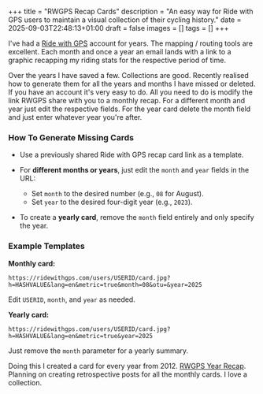 +++
title = "RWGPS Recap Cards"
description = "An easy way for Ride with GPS users to maintain a visual collection of their cycling history."
date = 2025-09-03T22:48:13+01:00
draft = false
images = []
tags = []
+++

I've had a [Ride with GPS](https://ridewithgps.com) account for years. The mapping / routing tools are excellent. Each month and once a year an email lands with a link to a graphic recapping my riding stats for the respective period of time. 

Over the years I have saved a few. Collections are good. Recently realised how to generate them for all the years and months I have missed or deleted. If you have an account it's very easy to do. All you need to do is modify the link RWGPS share with you to a monthly recap. For a different month and year just edit the respective fields. For the year card delete the month field and just enter whatever year you're after. 

### How To Generate Missing Cards

- Use a previously shared Ride with GPS recap card link as a template.

- For **different months or years**, just edit the `month` and `year` fields in the URL:
  - Set `month` to the desired number (e.g., `08` for August).
  - Set `year` to the desired four-digit year (e.g., `2023`).
- To create a **yearly card**, remove the `month` field entirely and only specify the year.

### Example Templates

**Monthly card:**  

`https://ridewithgps.com/users/USERID/card.jpg?h=HASHVALUE&lang=en&metric=true&month=08&otu=&year=2025`

Edit `USERID`, `month`, and `year` as needed.

**Yearly card:**  

`https://ridewithgps.com/users/USERID/card.jpg?h=HASHVALUE&lang=en&metric=true&year=2025`

Just remove the `month` parameter for a yearly summary.

Doing this I created a card for every year from 2012. [RWGPS Year Recap](http://localhost:1313/bongo-twisty/gallery/cycling/rwgps_years/). Planning on creating retrospective posts for all the monthly cards. I love a collection. 